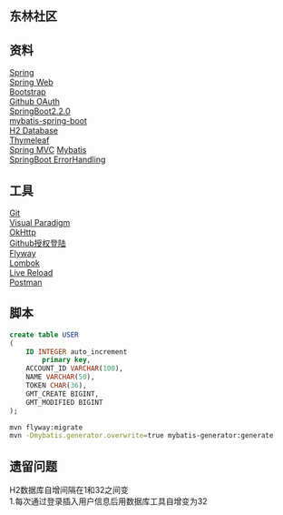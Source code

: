 
## 东林社区

## 资料  
[Spring](https://spring.io/guides)  
[Spring Web](https://spring.io/guides/gs/serving-web-content/)  
[Bootstrap](https://v3.bootcss.com/getting-started/)  
[Github OAuth](https://developer.github.com/apps/building-oauth-apps/creating-an-oauth-app/)  
[SpringBoot2.2.0](https://docs.spring.io/spring-boot/docs/2.2.0.RC1/reference/htmlsingle/)  
[mybatis-spring-boot](http://mybatis.org/spring-boot-starter/mybatis-spring-boot-autoconfigure/)  
[H2 Database](http://www.h2database.com/html/main.html)  
[Thymeleaf](https://www.thymeleaf.org/doc/tutorials/3.0/usingthymeleaf.html#iteration)  
[Spring MVC](https://docs.spring.io/spring/docs/current/spring-framework-reference/web.html#mvc) 
[Mybatis](http://mybatis.org/generator/)  
[SpringBoot ErrorHandling](https://docs.spring.io/spring-boot/docs/2.2.0.RC1/reference/htmlsingle/#boot-features-error-handling)  

## 工具  

[Git](https://git-scm.com/download)  
[Visual Paradigm](https://www.visual-paradigm.com)  
[OkHttp](https://square.github.io/okhttp/)  
[Github授权登陆](https://developer.github.com/apps/building-oauth-apps/authorizing-oauth-apps/)  
[Flyway](https://flywaydb.org/getstarted/why)  
[Lombok](https://projectlombok.org/)  
[Live Reload](https://chrome.google.com/webstore/detail/livereload/jnihajbhpnppcggbcgedagnkighmdlei)  
[Postman](https://chrome.google.com/webstore/detail/tabbed-postman-rest-clien/coohjcphdfgbiolnekdpbcijmhambjff)  
## 脚本  
```sql
create table USER
(
	ID INTEGER auto_increment
		primary key,
	ACCOUNT_ID VARCHAR(100),
	NAME VARCHAR(50),
	TOKEN CHAR(36),
	GMT_CREATE BIGINT,
	GMT_MODIFIED BIGINT
);
```  
```bash  
mvn flyway:migrate  
mvn -Dmybatis.generator.overwrite=true mybatis-generator:generate
```  

## 遗留问题  
H2数据库自增间隔在1和32之间变  
1.每次通过登录插入用户信息后用数据库工具自增变为32